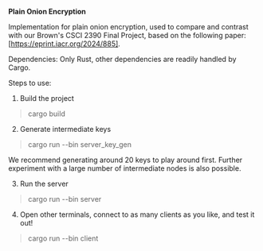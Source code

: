 **Plain Onion Encryption**

Implementation for plain onion encryption, used to compare and contrast with our Brown's CSCI 2390 Final Project, based on the following paper: [https://eprint.iacr.org/2024/885].

Dependencies:
Only Rust, other dependencies are readily handled by Cargo.

Steps to use:
1. Build the project
> cargo build
2. Generate intermediate keys
> cargo run --bin server_key_gen

We recommend generating around 20 keys to play around first. Further experiment with a large number of intermediate nodes is also possible.

3. Run the server
> cargo run --bin server
4. Open other terminals, connect to as many clients as you like, and test it out!
> cargo run --bin client